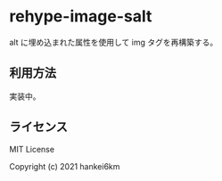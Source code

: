 # rehype-image-salt

alt に埋め込まれた属性を使用して img タグを再構築する。

## 利用方法

実装中。


## ライセンス

MIT License

Copyright (c) 2021 hankei6km

